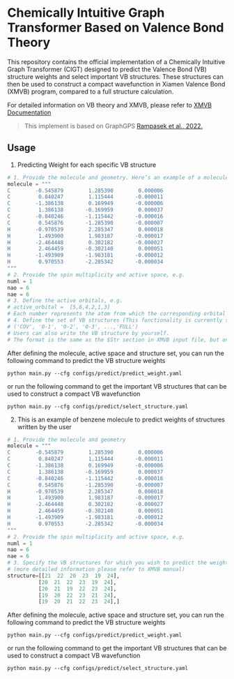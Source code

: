 # Chemically Intuitive Graph Transformer Based on Valence Bond Theory
This repository contains the official implementation of a Chemically Intuitive Graph Transformer (CIGT) designed to predict the Valence Bond (VB) structure weights and select important VB structures. These structures can then be used to construct a compact wavefunction in Xiamen Valence Bond (XMVB) program, compared to a full structure calculation.

For detailed information on VB theory and XMVB, please refer to [XMVB Documentation](https://xacs.xmu.edu.cn/docs/xmvb/)

> This implement is based on GraphGPS [Rampasek et al., 2022.](https://github.com/rampasek/GraphGPS)

## Usage
1. Predicting Weight for each specific VB structure
```python
# 1. Provide the molecule and geometry. Here’s an example of a molecule's geometry:
molecule = """
C        -0.545879        1.285390        0.000006
C         0.840247        1.115444       -0.000011
C        -1.386138        0.169949       -0.000006
C         1.386138       -0.169959        0.000037
C        -0.840246       -1.115442       -0.000016
C         0.545876       -1.285390       -0.000007
H        -0.970539        2.285347        0.000018
H         1.493900        1.983187       -0.000017
H        -2.464448        0.302182       -0.000027
H         2.464459       -0.302140        0.000051
H        -1.493909       -1.983181       -0.000012
H         0.970553       -2.285342       -0.000034
"""     
# 2. Provide the spin multiplicity and active space, e.g.
numl = 1 
nao = 6
nae = 6
# 3. Define the active orbitals, e.g.
# active_orbital =  [5,6,4,2,1,3]
# Each number represents the atom from which the corresponding orbital originates.
# 4. Define the set of VB structures (This functionality is currently supported only when used in conjunction with XMVB, more detailed information please refer to XMVB manual)
# ('COV', '0-1', '0-2', '0-3', ...,'FULL')
# Users can also write the VB structure by yourself.
# The format is the same as the $Str section in XMVB input file, but only the pairing of active orbitals are needed to provide.
```
After defining the molecule, active space and structure set, you can run the following command to predict the VB structure weights
```
python main.py --cfg configs/predict/predict_weight.yaml
```
or run the following command to get the important VB structures that can be used to construct a compact VB wavefunction
```
python main.py --cfg configs/predict/select_structure.yaml
```
2. This is an example of benzene molecule to predict weights of structures written by the user
```python
# 1. Provide the molecule and geometry
molecule = """
C        -0.545879        1.285390        0.000006
C         0.840247        1.115444       -0.000011
C        -1.386138        0.169949       -0.000006
C         1.386138       -0.169959        0.000037
C        -0.840246       -1.115442       -0.000016
C         0.545876       -1.285390       -0.000007
H        -0.970539        2.285347        0.000018
H         1.493900        1.983187       -0.000017
H        -2.464448        0.302182       -0.000027
H         2.464459       -0.302140        0.000051
H        -1.493909       -1.983181       -0.000012
H         0.970553       -2.285342       -0.000034
"""     
# 2. Provide the spin multiplicity and active space, e.g.
numl = 1 
nao = 6
nae = 6
# 3. Specify the VB structures for which you wish to predict the weights 
# (more detailed information please refer to XMVB manual)
structure=[[21  22  20  23  19  24],
          [20  21  22  23  19  24],
          [20  21  19  22  23  24],
          [19  20  22  23  21  24],
          [19  20  21  22  23  24],]
```
After defining the molecule, active space and structure set, you can run the following command to predict the VB structure weights
```
python main.py --cfg configs/predict/predict_weight.yaml
```
or run the following command to get the important VB structures that can be used to construct a compact VB wavefunction
```
python main.py --cfg configs/predict/select_structure.yaml
```    

      
      
      